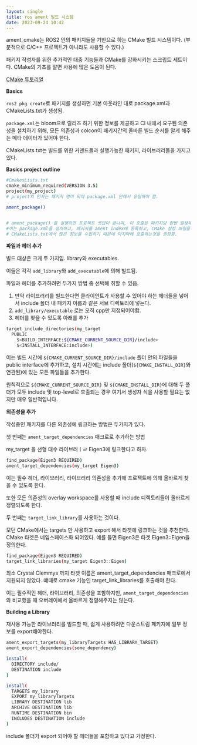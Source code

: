 ```yaml
---
layout: single
title: ros ament 빌드 시스템
date: 2023-09-24 10:42
---
```


ament_cmake는 ROS2 안의 패키지들을 기반으로 하는 CMake 빌드 시스템이다.
(부분적으로 C/C++ 프로젝트가 아니라도 사용할 수 있다.)

패키지 작성자를 위한 추가적인 대중 기능들과 CMake를 강화시키는 스크립트 세트이다. CMake의 기초를 알면 사용에 많은 도움이 된다.

[CMake 튜토리얼](https://cmake.org/cmake/help/latest/guide/tutorial/A%20Basic%20Starting%20Point.html)


**Basics**

`ros2 pkg create`로 패키지를 생성하면 기본 아웃라인 대로 package.xml과 CMakeLists.txt가 생성됨.

`package.xml`는 bloom으로 릴리즈 하기 위한 정보를 제공하고 CI 내에서 요구된 의존성을 설치하기 위해, 모든 의존성과 colcon이 패키지간의 올바른 빌드 순서를 알게 해주는 메타 데이터가 있어야 한다.

CMakeLists.txt는 빌드를 위한 커맨드들과 실행가능한 패키지, 라이브러리들을 가지고 있다.

**Basics project outline**

```bash
#CmakesLists.txt
cmake_minimum_required(VERSION 3.5)
project(my_project)
# project의 인자는 패키지 명이 되며 package.xml 안에서 유일해야 함.

ament_package()


# ament_package() 를 실행하면 프로젝트 셋업이 끝나며, 이 호출은 패키지당 한번 발생해야함.
#이는 package.xml을 설치하고, 패키지를 ament index에 등록하고, CMake 설정 파일을 설치함으로써 다른 패키지들이 이 패키지를 find_package로 찾을 수 있게 함.
# CMakeLists.txt에서 많은 정보를 수집하기 때문에 마지막에 호출하는것을 권장함.
```

**파일과 헤더 추가**

빌드 대상은 크게 두 가지임. library와 executables.

이들은 각각 `add_library`와 `add_executable`에 의해 빌드됨.

파일과 헤더를 추가하려면 두가지 방법 중 선택해 취할 수 있음.

1. 만약 라이브러리를 빌드한다면 클라이언트가 사용할 수 있어야 하는 헤더들을 넣어서 include 폴더 내 패키지 이름과 같은 서브 디렉토리에 넣는다.
2. `add_library/executable` 로는 오직 cpp만 지정되어야함.
3. 헤더를 찾을 수 있도록 아래를 추가

```bash
target_include_directories(my_target
  PUBLIC
    $<BUILD_INTERFACE:${CMAKE_CURRENT_SOURCE_DIR}/include>
    $<INSTALL_INTERFACE:include>)
```

이는 빌드 시간에 `${CMAKE_CURRENT_SOURCE_DIR}/include` 폴더 안의 파일들을 public interface에 추가하고, 설치 시간에는 include 폴더(`${CMAKE_INSTALL_DIR}`와 연관된)에 있는 모든 파일들을 추가한다.

원칙적으로 `${CMAKE_CURRENT_SOURCE_DIR}` 및 `${CMAKE_INSTALL_DIR}`에 대해 두 폴더가 모두 include 및 top-level로 호출되는 경우 여기서 생성자 식을 사용할 필요는 없지만 매우 일반적입니다.

**의존성을 추가**

작성중인 패키지를 다른 의존성에 링크하는 방법은 두가지가 있다.

첫 번째는 `ament_target_dependencies` 매크로로 추가하는 방법

my_target 을 선형 대수 라이브러ㅣㄹ Eigen3에 링크한다고 하자.

```bash
find_package(Eigen3 REQUIRED)
ament_target_dependencies(my_target Eigen3)
```

이는 필수 헤더, 라이브러리, 라이브러리 의존성을 추가해 프로젝트에 의해 올바르게 찾을 수 있도록 한다.

또한 모든 의존성의 overlay workspace를 사용할 때 include 디렉토리들이 올바르게 정렬되도록 한다.

두 번째는 `target_link_library`를 사용하는 것이다.

모던 CMake에서는 targets 만 사용하고 export 해서 타겟에 링크하는 것을 추천한다. CMake 타겟은 네임스페이스화 되어있다. 예를 들면 Eigen3은 타겟 Eigen3::Eigen을 정의한다.

```bash
find_package(Eigen3 REQUIRED)
target_link_libraries(my_target Eigen3::Eigen)
```

최소 Crystal Clemmys 까지 타겟 이름은 ament_target_dependencies 매크로에서 지원되지 않았다. 떄때로 cmake 기능인 target_link_libraries를 호출해야 한다.

이는 필수적인 헤더, 라이브러리, 의존성을 포함하지만, `ament_target_dependencies`와 비교했을 때 오버레이에서 올바르게 정렬해주지는 않는다.

**Building a Library**

재사용 가능한 라이브러리를 빌드할 때, 쉽게 사용하려면 다운스트림 페키지에 일부 정보를 export해야한다.

```bash
ament_export_targets(my_libraryTargets HAS_LIBRARY_TARGET)
ament_export_dependencies(some_dependency)

install(
  DIRECTORY include/
  DESTINATION include
)

install(
  TARGETS my_library
  EXPORT my_libraryTargets
  LIBRARY DESTINATION lib
  ARCHIVE DESTINATION lib
  RUNTIME DESTINATION bin
  INCLUDES DESTINATION include
)
```

include 폴더가 export 되어야 할 헤더들을 포함하고 있다고 가정한다.


